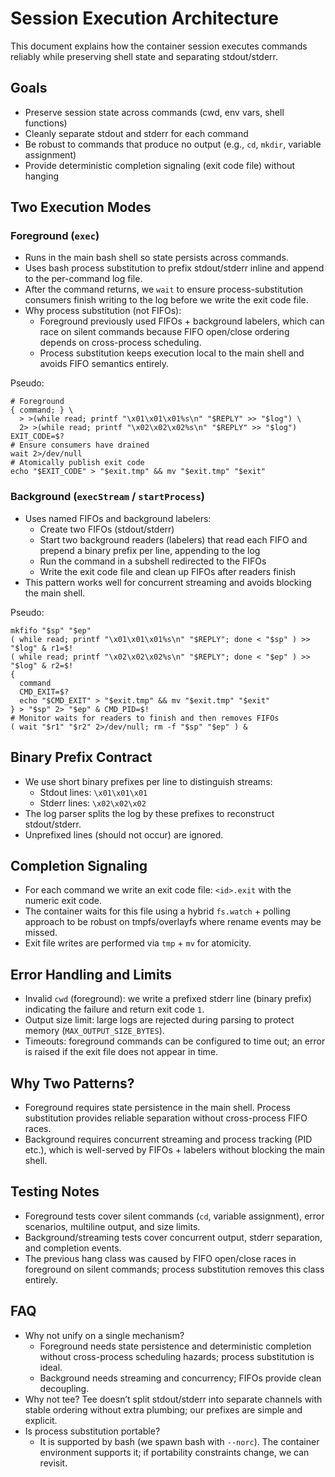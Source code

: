 # Session Execution Architecture

This document explains how the container session executes commands reliably while preserving shell state and separating stdout/stderr.

## Goals
- Preserve session state across commands (cwd, env vars, shell functions)
- Cleanly separate stdout and stderr for each command
- Be robust to commands that produce no output (e.g., `cd`, `mkdir`, variable assignment)
- Provide deterministic completion signaling (exit code file) without hanging

## Two Execution Modes

### Foreground (`exec`)
- Runs in the main bash shell so state persists across commands.
- Uses bash process substitution to prefix stdout/stderr inline and append to the per-command log file.
- After the command returns, we `wait` to ensure process-substitution consumers finish writing to the log before we write the exit code file.
- Why process substitution (not FIFOs):
  - Foreground previously used FIFOs + background labelers, which can race on silent commands because FIFO open/close ordering depends on cross-process scheduling.
  - Process substitution keeps execution local to the main shell and avoids FIFO semantics entirely.

Pseudo:
```
# Foreground
{ command; } \
  > >(while read; printf "\x01\x01\x01%s\n" "$REPLY" >> "$log") \
  2> >(while read; printf "\x02\x02\x02%s\n" "$REPLY" >> "$log")
EXIT_CODE=$?
# Ensure consumers have drained
wait 2>/dev/null
# Atomically publish exit code
echo "$EXIT_CODE" > "$exit.tmp" && mv "$exit.tmp" "$exit"
```

### Background (`execStream` / `startProcess`)
- Uses named FIFOs and background labelers:
  - Create two FIFOs (stdout/stderr)
  - Start two background readers (labelers) that read each FIFO and prepend a binary prefix per line, appending to the log
  - Run the command in a subshell redirected to the FIFOs
  - Write the exit code file and clean up FIFOs after readers finish
- This pattern works well for concurrent streaming and avoids blocking the main shell.

Pseudo:
```
mkfifo "$sp" "$ep"
( while read; printf "\x01\x01\x01%s\n" "$REPLY"; done < "$sp" ) >> "$log" & r1=$!
( while read; printf "\x02\x02\x02%s\n" "$REPLY"; done < "$ep" ) >> "$log" & r2=$!
{
  command
  CMD_EXIT=$?
  echo "$CMD_EXIT" > "$exit.tmp" && mv "$exit.tmp" "$exit"
} > "$sp" 2> "$ep" & CMD_PID=$!
# Monitor waits for readers to finish and then removes FIFOs
( wait "$r1" "$r2" 2>/dev/null; rm -f "$sp" "$ep" ) &
```

## Binary Prefix Contract
- We use short binary prefixes per line to distinguish streams:
  - Stdout lines: `\x01\x01\x01`
  - Stderr lines: `\x02\x02\x02`
- The log parser splits the log by these prefixes to reconstruct stdout/stderr.
- Unprefixed lines (should not occur) are ignored.

## Completion Signaling
- For each command we write an exit code file: `<id>.exit` with the numeric exit code.
- The container waits for this file using a hybrid `fs.watch` + polling approach to be robust on tmpfs/overlayfs where rename events may be missed.
- Exit file writes are performed via `tmp` + `mv` for atomicity.

## Error Handling and Limits
- Invalid `cwd` (foreground): we write a prefixed stderr line (binary prefix) indicating the failure and return exit code `1`.
- Output size limit: large logs are rejected during parsing to protect memory (`MAX_OUTPUT_SIZE_BYTES`).
- Timeouts: foreground commands can be configured to time out; an error is raised if the exit file does not appear in time.

## Why Two Patterns?
- Foreground requires state persistence in the main shell. Process substitution provides reliable separation without cross-process FIFO races.
- Background requires concurrent streaming and process tracking (PID etc.), which is well-served by FIFOs + labelers without blocking the main shell.

## Testing Notes
- Foreground tests cover silent commands (`cd`, variable assignment), error scenarios, multiline output, and size limits.
- Background/streaming tests cover concurrent output, stderr separation, and completion events.
- The previous hang class was caused by FIFO open/close races in foreground on silent commands; process substitution removes this class entirely.

## FAQ
- Why not unify on a single mechanism?
  - Foreground needs state persistence and deterministic completion without cross-process scheduling hazards; process substitution is ideal.
  - Background needs streaming and concurrency; FIFOs provide clean decoupling.
- Why not tee? Tee doesn’t split stdout/stderr into separate channels with stable ordering without extra plumbing; our prefixes are simple and explicit.
- Is process substitution portable?
  - It is supported by bash (we spawn bash with `--norc`). The container environment supports it; if portability constraints change, we can revisit.
